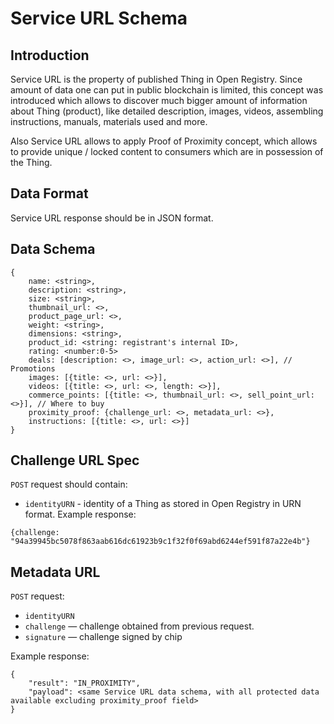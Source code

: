 # Service URL Schema

## Introduction
Service URL is the property of published Thing in Open Registry. Since amount of data one can put in public blockchain is limited, this concept was introduced which allows to discover much bigger amount of information about Thing (product), like detailed description, images, videos, assembling instructions, manuals, materials used and more. 

Also Service URL allows to apply Proof of Proximity concept, which allows to provide unique / locked content to consumers which are in possession of the Thing.

## Data Format
Service URL response should be in JSON format.

## Data Schema
```
{
	name: <string>,
	description: <string>,
	size: <string>,
	thumbnail_url: <>,
	product_page_url: <>,
	weight: <string>,
	dimensions: <string>,
	product_id: <string: registrant's internal ID>,
	rating: <number:0-5>
	deals: [description: <>, image_url: <>, action_url: <>], // Promotions
	images: [{title: <>, url: <>}],
	videos: [{title: <>, url: <>, length: <>}],
	commerce_points: [{title: <>, thumbnail_url: <>, sell_point_url: <>}], // Where to buy
	proximity_proof: {challenge_url: <>, metadata_url: <>},
	instructions: [{title: <>, url: <>}]
}
```

## Challenge URL Spec
`POST` request should contain:
* `identityURN` - identity of a Thing as stored in Open Registry in URN format.
Example response:
```
{challenge: "94a39945bc5078f863aab616dc61923b9c1f32f0f69abd6244ef591f87a22e4b"}
```

## Metadata URL
`POST` request:
* `identityURN`
* `challenge` — challenge obtained from previous request.
* `signature` — challenge signed by chip

Example response:
```
{
	"result": "IN_PROXIMITY",
	"payload": <same Service URL data schema, with all protected data available excluding proximity_proof field>
}
```

